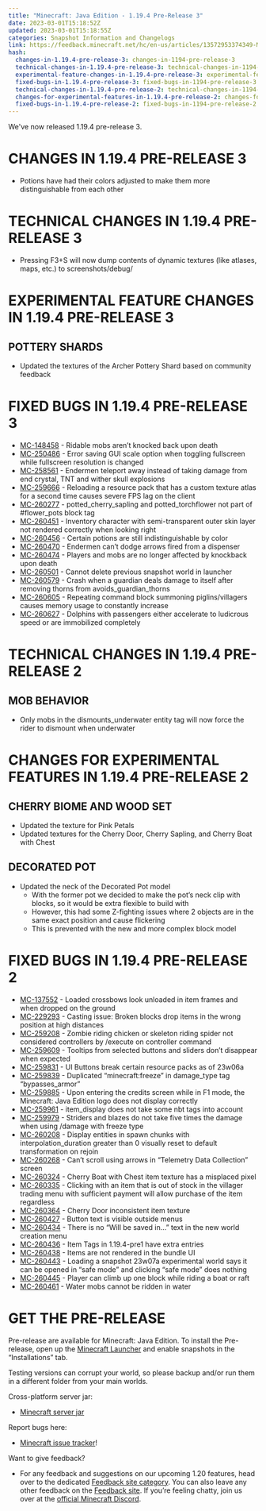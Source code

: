 ```yaml
---
title: "Minecraft: Java Edition - 1.19.4 Pre-Release 3"
date: 2023-03-01T15:18:52Z
updated: 2023-03-01T15:18:55Z
categories: Snapshot Information and Changelogs
link: https://feedback.minecraft.net/hc/en-us/articles/13572953374349-Minecraft-Java-Edition-1-19-4-Pre-Release-3
hash:
  changes-in-1.19.4-pre-release-3: changes-in-1194-pre-release-3
  technical-changes-in-1.19.4-pre-release-3: technical-changes-in-1194-pre-release-3
  experimental-feature-changes-in-1.19.4-pre-release-3: experimental-feature-changes-in-1194-pre-release-3
  fixed-bugs-in-1.19.4-pre-release-3: fixed-bugs-in-1194-pre-release-3
  technical-changes-in-1.19.4-pre-release-2: technical-changes-in-1194-pre-release-2
  changes-for-experimental-features-in-1.19.4-pre-release-2: changes-for-experimental-features-in-1194-pre-release-2
  fixed-bugs-in-1.19.4-pre-release-2: fixed-bugs-in-1194-pre-release-2
---
```


We've now released 1.19.4 pre-release 3.

# CHANGES IN 1.19.4 PRE-RELEASE 3

- Potions have had their colors adjusted to make them more distinguishable from each other

# TECHNICAL CHANGES IN 1.19.4 PRE-RELEASE 3

- Pressing F3+S will now dump contents of dynamic textures (like atlases, maps, etc.) to screenshots/debug/

# EXPERIMENTAL FEATURE CHANGES IN 1.19.4 PRE-RELEASE 3

## POTTERY SHARDS

- Updated the textures of the Archer Pottery Shard based on community feedback

# FIXED BUGS IN 1.19.4 PRE-RELEASE 3

- [MC-148458](https://bugs.mojang.com/browse/MC-148458) - Ridable mobs aren’t knocked back upon death
- [MC-250486](https://bugs.mojang.com/browse/MC-250486) - Error saving GUI scale option when toggling fullscreen while fullscreen resolution is changed
- [MC-258561](https://bugs.mojang.com/browse/MC-258561) - Endermen teleport away instead of taking damage from end crystal, TNT and wither skull explosions
- [MC-259666](https://bugs.mojang.com/browse/MC-259666) - Reloading a resource pack that has a custom texture atlas for a second time causes severe FPS lag on the client
- [MC-260277](https://bugs.mojang.com/browse/MC-260277) - potted_cherry_sapling and potted_torchflower not part of \#flower_pots block tag
- [MC-260451](https://bugs.mojang.com/browse/MC-260451) - Inventory character with semi-transparent outer skin layer not rendered correctly when looking right
- [MC-260456](https://bugs.mojang.com/browse/MC-260456) - Certain potions are still indistinguishable by color
- [MC-260470](https://bugs.mojang.com/browse/MC-260470) - Endermen can’t dodge arrows fired from a dispenser
- [MC-260474](https://bugs.mojang.com/browse/MC-260474) - Players and mobs are no longer affected by knockback upon death
- [MC-260501](https://bugs.mojang.com/browse/MC-260501) - Cannot delete previous snapshot world in launcher
- [MC-260579](https://bugs.mojang.com/browse/MC-260579) - Crash when a guardian deals damage to itself after removing thorns from avoids_guardian_thorns
- [MC-260605](https://bugs.mojang.com/browse/MC-260605) - Repeating command block summoning piglins/villagers causes memory usage to constantly increase
- [MC-260627](https://bugs.mojang.com/browse/MC-260627) - Dolphins with passengers either accelerate to ludicrous speed or are immobilized completely

# TECHNICAL CHANGES IN 1.19.4 PRE-RELEASE 2

## MOB BEHAVIOR

- Only mobs in the dismounts_underwater entity tag will now force the rider to dismount when underwater

# CHANGES FOR EXPERIMENTAL FEATURES IN 1.19.4 PRE-RELEASE 2

## CHERRY BIOME AND WOOD SET

- Updated the texture for Pink Petals
- Updated textures for the Cherry Door, Cherry Sapling, and Cherry Boat with Chest

## DECORATED POT

- Updated the neck of the Decorated Pot model
  - With the former pot we decided to make the pot’s neck clip with blocks, so it would be extra flexible to build with
  - However, this had some Z-fighting issues where 2 objects are in the same exact position and cause flickering
  - This is prevented with the new and more complex block model

# FIXED BUGS IN 1.19.4 PRE-RELEASE 2

- [MC-137552](https://bugs.mojang.com/browse/MC-137552) - Loaded crossbows look unloaded in item frames and when dropped on the ground
- [MC-229293](https://bugs.mojang.com/browse/MC-229293) - Casting issue: Broken blocks drop items in the wrong position at high distances
- [MC-259208](https://bugs.mojang.com/browse/MC-259208) - Zombie riding chicken or skeleton riding spider not considered controllers by /execute on controller command
- [MC-259609](https://bugs.mojang.com/browse/MC-259609) - Tooltips from selected buttons and sliders don’t disappear when expected
- [MC-259831](https://bugs.mojang.com/browse/MC-259831) - UI Buttons break certain resource packs as of 23w06a
- [MC-259839](https://bugs.mojang.com/browse/MC-259839) - Duplicated “minecraft:freeze” in damage_type tag “bypasses_armor”
- [MC-259885](https://bugs.mojang.com/browse/MC-259885) - Upon entering the credits screen while in F1 mode, the Minecraft: Java Edition logo does not display correctly
- [MC-259961](https://bugs.mojang.com/browse/MC-259961) - item_display does not take some nbt tags into account
- [MC-259979](https://bugs.mojang.com/browse/MC-259979) - Striders and blazes do not take five times the damage when using /damage with freeze type
- [MC-260208](https://bugs.mojang.com/browse/MC-260208) - Display entities in spawn chunks with interpolation_duration greater than 0 visually reset to default transformation on rejoin
- [MC-260268](https://bugs.mojang.com/browse/MC-260268) - Can’t scroll using arrows in “Telemetry Data Collection” screen
- [MC-260324](https://bugs.mojang.com/browse/MC-260324) - Cherry Boat with Chest item texture has a misplaced pixel
- [MC-260335](https://bugs.mojang.com/browse/MC-260335) - Clicking with an item that is out of stock in the villager trading menu with sufficient payment will allow purchase of the item regardless
- [MC-260364](https://bugs.mojang.com/browse/MC-260364) - Cherry Door inconsistent item texture
- [MC-260427](https://bugs.mojang.com/browse/MC-260427) - Button text is visible outside menus
- [MC-260434](https://bugs.mojang.com/browse/MC-260434) - There is no “Will be saved in…” text in the new world creation menu
- [MC-260436](https://bugs.mojang.com/browse/MC-260436) - Item Tags in 1.19.4-pre1 have extra entries
- [MC-260438](https://bugs.mojang.com/browse/MC-260438) - Items are not rendered in the bundle UI
- [MC-260443](https://bugs.mojang.com/browse/MC-260443) - Loading a snapshot 23w07a experimental world says it can be opened in “safe mode” and clicking “safe mode” does nothing
- [MC-260445](https://bugs.mojang.com/browse/MC-260445) - Player can climb up one block while riding a boat or raft
- [MC-260461](https://bugs.mojang.com/browse/MC-260461) - Water mobs cannot be ridden in water

# GET THE PRE-RELEASE

Pre-release are available for Minecraft: Java Edition. To install the Pre-release, open up the [Minecraft Launcher](https://www.minecraft.net/download.html) and enable snapshots in the “Installations” tab.

Testing versions can corrupt your world, so please backup and/or run them in a different folder from your main worlds.

Cross-platform server jar:

- [Minecraft server jar](https://piston-data.mojang.com/v1/objects/cedc29f7e4927bfe58c96e67495a73c7333c75cd/server.jar)

Report bugs here:

- [Minecraft issue tracker](https://bugs.mojang.com/projects/MC/summary)!

Want to give feedback?

- For any feedback and suggestions on our upcoming 1.20 features, head over to the dedicated [Feedback site category](https://aka.ms/MC120Feedback). You can also leave any other feedback on the [Feedback site](https://aka.ms/JavaSnapshotFeedback). If you’re feeling chatty, join us over at the [official Minecraft Discord](https://discordapp.com/invite/minecraft).
